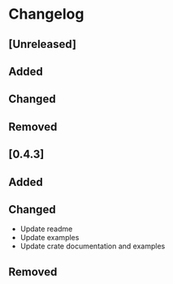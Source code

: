 # Changelog


## [Unreleased]
## Added

## Changed

## Removed


## [0.4.3]
## Added

## Changed
- Update readme
- Update examples
- Update crate documentation and examples

## Removed

